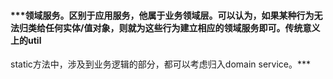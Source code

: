 #### ***领域服务。区别于应用服务，他属于业务领域层。可以认为，如果某种行为无法归类给任何实体/值对象，则就为这些行为建立相应的领域服务即可。传统意义上的util
static方法中，涉及到业务逻辑的部分，都可以考虑归入domain service。***